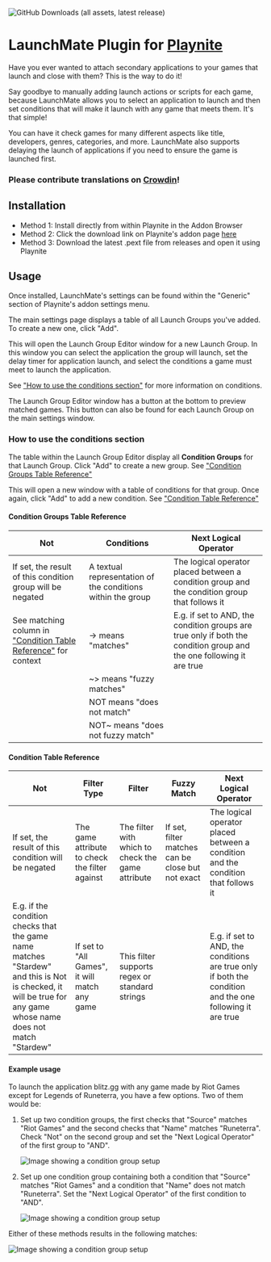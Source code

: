 ![GitHub Downloads (all assets, latest release)](https://img.shields.io/github/downloads/ASchoe311/LaunchMate/latest/total)

# LaunchMate Plugin for [Playnite](https://playnite.link/)

Have you ever wanted to attach secondary applications to your games that launch and close with them? This is the way to do it! 

Say goodbye to manually adding launch actions or scripts for each game, because LaunchMate allows you to select an application to launch and then set conditions that will make it launch with any game that meets them. It's that simple!

You can have it check games for many different aspects like title, developers, genres, categories, and more. LaunchMate also supports delaying the launch of applications if you need to ensure the game is launched first.

### Please contribute translations on [Crowdin](https://crowdin.com/project/launchmate)!

## Installation
- Method 1: Install directly from within Playnite in the Addon Browser
- Method 2: Click the download link on Playnite's addon page [here]([https://playnite.link/](https://playnite.link/addons.html#LaunchMate_61d7fcec-322d-4eb6-b981-1c8f8122ddc8))
- Method 3: Download the latest .pext file from releases and open it using Playnite

## Usage

Once installed, LaunchMate's settings can be found within the "Generic" section of Playnite's addon settings menu.

The main settings page displays a table of all Launch Groups you've added. To create a new one, click "Add".

This will open the Launch Group Editor window for a new Launch Group. In this window you can select the application the group will launch, set the delay timer for application launch, and select the conditions a game must meet to launch the application.

See ["How to use the conditions section"](#how-to-use-the-conditions-section) for more information on conditions.

The Launch Group Editor window has a button at the bottom to preview matched games. This button can also be found for each Launch Group on the main settings window.


### How to use the conditions section

The table within the Launch Group Editor display all **Condition Groups** for that Launch Group. Click "Add" to create a new group. See ["Condition Groups Table Reference"](#condition-groups-table-reference)

This will open a new window with a table of conditions for that group. Once again, click "Add" to add a new condition. See ["Condition Table Reference"](#condition-table-reference)

#### Condition Groups Table Reference

| Not | Conditions | Next Logical Operator |
| -------- | ------- | -------- |
| If set, the result of this condition group will be negated | A textual representation of the conditions within the group | The logical operator placed between a condition group and the condition group that follows it |
| See matching column in ["Condition Table Reference"](#condition-table-reference) for context | -> means "matches" | E.g. if set to AND, the condition groups are true only if both the condition group and the one following it are true |
| | ~> means "fuzzy matches" | |
| | NOT means "does not match" | |
| | NOT~ means "does not fuzzy match" | |

#### Condition Table Reference

|Not|Filter Type|Filter|Fuzzy Match|Next Logical Operator|
| -------- | ------- | -------- | ------- | ------- |
| If set, the result of this condition will be negated | The game attribute to check the filter against | The filter with which to check the game attribute | If set, filter matches can be close but not exact | The logical operator placed between a condition and the condition that follows it |
| E.g. if the condition checks that the game name matches "Stardew" and this is Not is checked, it will be true for any game whose name does not match "Stardew"| If set to "All Games", it will match any game | This filter supports regex or standard strings | | E.g. if set to AND, the conditions are true only if both the condition and the one following it are true |

#### Example usage

To launch the application blitz.gg with any game made by Riot Games except for Legends of Runeterra, you have a few options. Two of them would be:

1. Set up two condition groups, the first checks that "Source" matches "Riot Games" and the second checks that "Name" matches "Runeterra". Check "Not" on the second group and set the "Next Logical Operator" of the first group to "AND".

    ![Image showing a condition group setup](https://i.imgur.com/HvROKwx.png)

2. Set up one condition group containing both a condition that "Source" matches "Riot Games" and a condition that "Name" does not match "Runeterra". Set the "Next Logical Operator" of the first condition to "AND".

    ![Image showing a condition group setup](https://i.imgur.com/BzMBR14.png)

Either of these methods results in the following matches:
    
![Image showing a condition group setup](https://i.imgur.com/2xVxs6f.png)
